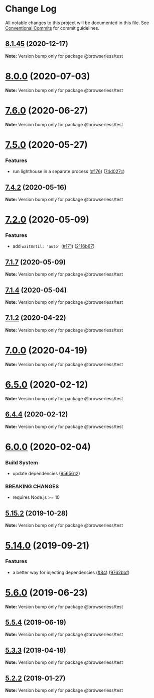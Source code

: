 # Change Log

All notable changes to this project will be documented in this file.
See [Conventional Commits](https://conventionalcommits.org) for commit guidelines.

## [8.1.45](https://github.com/microlinkhq/browserless/tree/master/packages/test/compare/v8.1.44...v8.1.45) (2020-12-17)

**Note:** Version bump only for package @browserless/test





# [8.0.0](https://github.com/microlinkhq/browserless/tree/master/packages/test/compare/v7.6.4...v8.0.0) (2020-07-03)

**Note:** Version bump only for package @browserless/test





# [7.6.0](https://github.com/microlinkhq/browserless/tree/master/packages/test/compare/v7.6.0-beta.3...v7.6.0) (2020-06-27)

**Note:** Version bump only for package @browserless/test





# [7.5.0](https://github.com/microlinkhq/browserless/tree/master/packages/test/compare/v7.4.4...v7.5.0) (2020-05-27)


### Features

* run lighthouse in a separate process ([#176](https://github.com/microlinkhq/browserless/tree/master/packages/test/issues/176)) ([74d027c](https://github.com/microlinkhq/browserless/tree/master/packages/test/commit/74d027cb8b1a40bec053c4e0c408f8193a55c23d))





## [7.4.2](https://github.com/microlinkhq/browserless/tree/master/packages/test/compare/v7.4.1...v7.4.2) (2020-05-16)

**Note:** Version bump only for package @browserless/test





# [7.2.0](https://github.com/microlinkhq/browserless/tree/master/packages/test/compare/v7.1.7...v7.2.0) (2020-05-09)


### Features

* add `waitUntil: 'auto'` ([#171](https://github.com/microlinkhq/browserless/tree/master/packages/test/issues/171)) ([2116b67](https://github.com/microlinkhq/browserless/tree/master/packages/test/commit/2116b67ccddf210b76594fa71b053ee5c4b7e28c))





## [7.1.7](https://github.com/microlinkhq/browserless/tree/master/packages/test/compare/v7.1.6...v7.1.7) (2020-05-09)

**Note:** Version bump only for package @browserless/test





## [7.1.4](https://github.com/microlinkhq/browserless/tree/master/packages/test/compare/v7.1.3...v7.1.4) (2020-05-04)

**Note:** Version bump only for package @browserless/test





## [7.1.2](https://github.com/microlinkhq/browserless/tree/master/packages/test/compare/v7.1.1...v7.1.2) (2020-04-22)

**Note:** Version bump only for package @browserless/test





# [7.0.0](https://github.com/microlinkhq/browserless/tree/master/packages/test/compare/v6.14.4...v7.0.0) (2020-04-19)

**Note:** Version bump only for package @browserless/test





# [6.5.0](https://github.com/microlinkhq/browserless/tree/master/packages/test/compare/v6.4.4...v6.5.0) (2020-02-12)

**Note:** Version bump only for package @browserless/test





## [6.4.4](https://github.com/microlinkhq/browserless/tree/master/packages/test/compare/v6.4.3...v6.4.4) (2020-02-12)

**Note:** Version bump only for package @browserless/test





# [6.0.0](https://github.com/microlinkhq/browserless/tree/master/packages/test/compare/v5.22.1...v6.0.0) (2020-02-04)


### Build System

* update dependencies ([9565612](https://github.com/microlinkhq/browserless/tree/master/packages/test/commit/956561290aad05cca7b090b53a50f601bae20a67))


### BREAKING CHANGES

* requires Node.js >= 10





## [5.15.2](https://github.com/microlinkhq/browserless/tree/master/packages/test/compare/v5.15.1...v5.15.2) (2019-10-28)

**Note:** Version bump only for package @browserless/test





# [5.14.0](https://github.com/microlinkhq/browserless/tree/master/packages/test/compare/v5.13.4...v5.14.0) (2019-09-21)


### Features

* a better way for injecting dependencies ([#84](https://github.com/microlinkhq/browserless/tree/master/packages/test/issues/84)) ([9762bbf](https://github.com/microlinkhq/browserless/tree/master/packages/test/commit/9762bbf))





# [5.6.0](https://github.com/microlinkhq/browserless/tree/master/packages/test/compare/v5.5.5...v5.6.0) (2019-06-23)

**Note:** Version bump only for package @browserless/test





## [5.5.4](https://github.com/microlinkhq/browserless/tree/master/packages/test/compare/v5.5.3...v5.5.4) (2019-06-19)

**Note:** Version bump only for package @browserless/test





## [5.3.3](https://github.com/microlinkhq/browserless/tree/master/packages/test/compare/v5.3.2...v5.3.3) (2019-04-18)

**Note:** Version bump only for package @browserless/test





## [5.2.2](https://github.com/microlinkhq/browserless/tree/master/packages/test/compare/v5.2.1...v5.2.2) (2019-01-27)

**Note:** Version bump only for package @browserless/test
